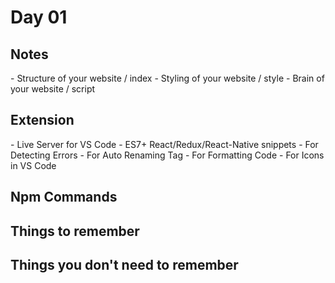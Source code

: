 # Day 01

<!-- Visual Studio Code: https://code.visualstudio.com/docs -->
<!-- Node / NPM(Javascript): https://nodejs.org/en/ -->
<!-- Basics of Web -->

## Notes

<!-- HTML --> - Structure of your  website / index
<!-- CSS --> - Styling of your website / style
<!-- JavaScript --> - Brain of your website / script

## Extension

<!-- Live Server --> - Live Server for VS Code
<!-- Snippets --> - ES7+ React/Redux/React-Native snippets
<!-- Error Lens --> - For Detecting Errors
<!-- Auto Rename Tag --> - For Auto Renaming Tag
<!-- Prettier - Code formatter --> - For Formatting Code
<!-- vs-code icons --> - For Icons in VS Code

## Npm Commands

<!-- Node Package Manager -->
<!-- Vite:  npm create vite@latest -->
<!-- npm install -> pip install -> It's used for downloading libraries -->
<!-- npm run "script" to run your script -->
<!-- To Create Base Projec: npm init -->

<!-- You can access your react-app using this two links on local server:
1. http://localhost:3000/
2. http://127.0.0.1:3000/ -->

<!--
export syntax

1. export default something;
2. export something1;
2. export something2;

import syntax
1. import anything from 'something';
2 import {something1, something2} from 'something';
3. import * as something from 'something';

-->

## Things to remember

<!-- Never push Node_modules into your github -->
<!-- For Choosing particular port: npm run dev -- --port 3000 -->
<!-- That  vite is little diff than react in folder strucuture -->

## Things you don't need to remember

<!-- Importing syntax - 1. module 2.Common
1. Module
export something;
import somethign from 'somethign'

2. Common
exports.something = something;
const something = require('something')
-->
